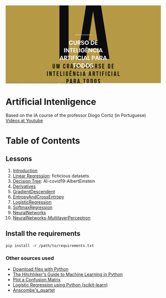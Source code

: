 <p align="center">
<img src = "images/IAparaTodos.png"  width=600>  <br/> 
<p>

# Artificial Intenligence
Based on the IA course of the professor Diogo Cortiz (in Portuguese) <br/> 
[Videos at Youtube](https://www.youtube.com/channel/UC5MXrSUoLW0JRd2j7q1ef7Q)

# Table of Contents
## Lessons
1. [Introduction](01-Introduction)
2. [Linear Regression](02-LinearRegression): ficticious datasets
3. [Decision Tree](03-DecisionTree): AI-covid19-AlbertEinstein
4. [Derivatives](04-Derivates)
5. [GradientDescendent](05-GradientDescendent)
6. [EntropyAndCrossEntropy](06-EntropyAndCrossEntropy)
7. [LogisticRegression](07-LogisticRegression)
8. [SoftmaxRegression](08-SoftmaxRegression)
9. [NeuralNetworks](09-NeuralNetworks)
10. [NeuralNetworks-MultilayerPerceptron](10-NeuralNetworks-MultilayerPerceptron)

## Install the requirements
`pip install -r /path/to/requirements.txt`


### Other sources used
- [Download files with Python](https://stackabuse.com/download-files-with-python/)<br/> 
- [The Hitchhiker's Guide to Machine Learning in Python](https://www.linkedin.com/pulse/hitchhikers-guide-machine-learning-python-conor-dewey/) <br/> 
- [Plot a Confusion Matrix](https://www.kaggle.com/grfiv4/plot-a-confusion-matrix)<br/> 
- [Logistic Regression using Python (scikit-learn)](https://towardsdatascience.com/logistic-regression-using-python-sklearn-numpy-mnist-handwriting-recognition-matplotlib-a6b31e2b166a)<BR/>
- [Anscombe's_quartet](https://en.wikipedia.org/wiki/Anscombe's_quartet)<BR/>
